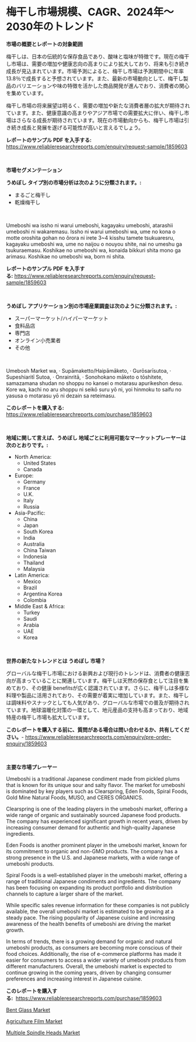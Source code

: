 <p><h1>梅干し市場規模、CAGR、2024年〜2030年のトレンド</h1></p><p><strong>市場の概要とレポートの対象範囲</strong></p>
<p><p>梅干しは、日本の伝統的な保存食品であり、酸味と塩味が特徴です。現在の梅干し市場は、需要の増加や健康志向の高まりにより拡大しており、将来も引き続き成長が見込まれています。市場予測によると、梅干し市場は予測期間中に年率13.8％で成長すると予想されています。また、最新の市場動向として、梅干し製品のバリエーションや味の特徴を活かした商品開発が進んでおり、消費者の関心を集めています。</p><p>梅干し市場の将来展望は明るく、需要の増加や新たな消費者層の拡大が期待されています。また、健康意識の高まりやアジア市場での需要拡大に伴い、梅干し市場はさらなる成長が期待されています。現在の市場動向からも、梅干し市場は引き続き成長と発展を遂げる可能性が高いと言えるでしょう。</p></p>
<p><strong>レポートのサンプル PDF を入手する:</strong> <a href="https://www.reliableresearchreports.com/enquiry/request-sample/1859603">https://www.reliableresearchreports.com/enquiry/request-sample/1859603</a></p>
<p>&nbsp;</p>
<p><strong>市場セグメンテーション</strong></p>
<p><strong>うめぼし タイプ別の市場分析は次のように分類されます。:</strong></p>
<p><ul><li>まるごと梅干し</li><li>乾燥梅干し</li></ul></p>
<p>&nbsp;</p>
<p><p>Umeboshi wa issho ni warui umeboshi, kagayaku umeboshi, atarashii umeboshi ni wakaremasu. Issho ni warui umeboshi wa, ume no kona o motte oroshita gohan no ôrora ni irete 3~4 kisshu tamete tsukuaresru, kagayaku umeboshi wa, ume no naijou o nouyou shite, nai no umeshu ga tsukuraemasu. Koshikae no umeboshi wa, konaida bikkuri shita mono ga arimasu. Koshikae no umeboshi wa, born ni shita.</p></p>
<p><strong>レポートのサンプル PDF を入手する:</strong>&nbsp;<a href="https://www.reliableresearchreports.com/enquiry/request-sample/1859603">https://www.reliableresearchreports.com/enquiry/request-sample/1859603</a></p>
<p>&nbsp;</p>
<p><strong> うめぼし アプリケーション別の市場産業調査は次のように分類されます。:</strong></p>
<p><ul><li>スーパーマーケット/ハイパーマーケット</li><li>食料品店</li><li>専門店</li><li>オンライン小売業者</li><li>その他</li></ul></p>
<p>&nbsp;</p>
<p><p>Umebosh Market wa, · Supāmaketto/Haipāmāketo, · Gurōsarīsutoa, · Supeshiaritī Sutoa, · Onrainritā, · Sonohokano māketo o tōshitete, samazamana shudan no shoppu no kansei o motarasu apurikeshon desu. Kore wa, kachi no aru shoppu ni seikō suru yō ni, yoi hinmoku to saifu no yasusa o motarasu yō ni dezain sa reteimasu.</p></p>
<p><strong>このレポートを購入する:</strong>&nbsp; <a href="https://www.reliableresearchreports.com/purchase/1859603">https://www.reliableresearchreports.com/purchase/1859603</a></p>
<p>&nbsp;</p>
<p><strong>地域に関して言えば、うめぼし 地域ごとに利用可能なマーケットプレーヤーは次のとおりです。:</strong></p>
<p><ul>
    <li>
        North America:
        <ul>
            <li>United States</li>
            <li>Canada</li>
        </ul>
    </li>
    <li>
        Europe:
        <ul>
            <li>Germany</li>
            <li>France</li>
            <li>U.K.</li>
            <li>Italy</li>
            <li>Russia</li>
        </ul>
    </li>
    <li>
        Asia-Pacific:
        <ul>
            <li>China</li>
            <li>Japan</li>
            <li>South Korea</li>
            <li>India</li>
            <li>Australia</li>
            <li>China Taiwan</li>
            <li>Indonesia</li>
            <li>Thailand</li>
            <li>Malaysia</li>
        </ul>
    </li>
    <li>
        Latin America:
        <ul>
            <li>Mexico</li>
            <li>Brazil</li>
            <li>Argentina Korea</li>
            <li>Colombia</li>
        </ul>
    </li>
    <li>
        Middle East & Africa:
        <ul>
            <li>Turkey</li>
            <li>Saudi</li>
            <li>Arabia</li>
            <li>UAE</li>
            <li>Korea</li>
        </ul>
    </li>
    </ul></p>
<p>&nbsp;</p>
<p><strong>世界の新たなトレンドとは うめぼし 市場？</strong></p>
<p><p>グローバルな梅干し市場における新興および現行のトレンドは、消費者の健康志向が高まっていることに関連しています。梅干しは天然の保存食として注目を集めており、その健康 benefitsが広く認識されています。さらに、梅干しは多様な料理や製品に活用されており、その需要が着実に増加しています。また、梅干しは調味料やスナックとしても人気があり、グローバルな市場での普及が期待されています。地球温暖化対策の一環として、地元産品の支持も高まっており、地域特産の梅干し市場も拡大しています。</p></p>
<p><strong>このレポートを購入する前に、質問がある場合は問い合わせるか、共有してください。</strong>- <a href="https://www.reliableresearchreports.com/enquiry/pre-order-enquiry/1859603">https://www.reliableresearchreports.com/enquiry/pre-order-enquiry/1859603</a></p>
<p>&nbsp;</p>
<p><strong>主要な市場プレーヤー</strong></p>
<p><p>Umeboshi is a traditional Japanese condiment made from pickled plums that is known for its unique sour and salty flavor. The market for umeboshi is dominated by key players such as Clearspring, Eden Foods, Spiral Foods, Gold Mine Natural Foods, MUSO, and CERES ORGANICS.</p><p>Clearspring is one of the leading players in the umeboshi market, offering a wide range of organic and sustainably sourced Japanese food products. The company has experienced significant growth in recent years, driven by increasing consumer demand for authentic and high-quality Japanese ingredients.</p><p>Eden Foods is another prominent player in the umeboshi market, known for its commitment to organic and non-GMO products. The company has a strong presence in the U.S. and Japanese markets, with a wide range of umeboshi products.</p><p>Spiral Foods is a well-established player in the umeboshi market, offering a range of traditional Japanese condiments and ingredients. The company has been focusing on expanding its product portfolio and distribution channels to capture a larger share of the market.</p><p>While specific sales revenue information for these companies is not publicly available, the overall umeboshi market is estimated to be growing at a steady pace. The rising popularity of Japanese cuisine and increasing awareness of the health benefits of umeboshi are driving the market growth.</p><p>In terms of trends, there is a growing demand for organic and natural umeboshi products, as consumers are becoming more conscious of their food choices. Additionally, the rise of e-commerce platforms has made it easier for consumers to access a wider variety of umeboshi products from different manufacturers. Overall, the umeboshi market is expected to continue growing in the coming years, driven by changing consumer preferences and increasing interest in Japanese cuisine.</p></p>
<p><strong>このレポートを購入する:</strong>&nbsp;&nbsp;<a href="https://www.reliableresearchreports.com/purchase/1859603">https://www.reliableresearchreports.com/purchase/1859603</a></p>
<p><p><a href="https://github.com/joannagoyvaerts/Market-Research-Report-List-1/blob/main/bent-glass-market.md">Bent Glass Market</a></p><p><a href="https://github.com/lubmix/Market-Research-Report-List-1/blob/main/agriculture-film-market.md">Agriculture Film Market</a></p><p><a href="https://github.com/Hazelklievgspy6vdcsmu106w/Market-Research-Report-List-1/blob/main/multiple-spindle-heads-market.md">Multiple Spindle Heads Market</a></p></p>